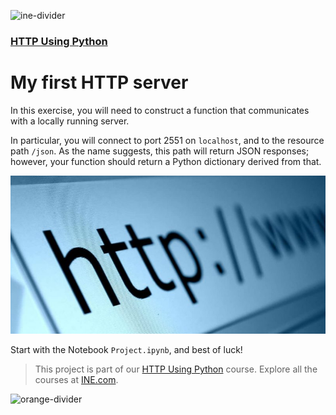 ![ine-divider](https://user-images.githubusercontent.com/7065401/92672068-398e8080-f2ee-11ea-82d6-ad53f7feb5c0.png)

### [HTTP Using Python](https://my.ine.com/course/http-using-python/5279105b-904b-496c-bb42-8805ddb52462)

# My first HTTP server

In this exercise, you will need to construct a function that communicates with a locally running server.

In particular, you will connect to port 2551 on `localhost`, and to the resource path `/json`.  As the name suggests, this path will return JSON responses; however, your function should return a Python dictionary derived from that.

![http](img/http.jpg)

Start with the Notebook `Project.ipynb`, and best of luck!

> This project is part of our [HTTP Using Python](https://my.ine.com/course/http-using-python/5279105b-904b-496c-bb42-8805ddb52462) course. Explore all the courses at [INE.com](https://ine.com/).

![orange-divider](https://user-images.githubusercontent.com/7065401/92672455-187a5f80-f2ef-11ea-890c-40be9474f7b7.png)